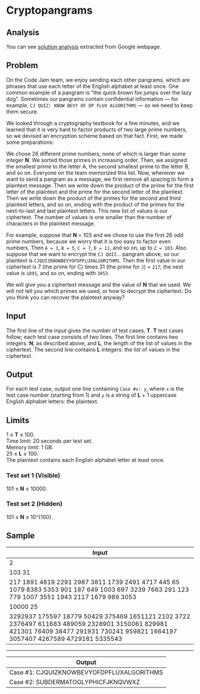 # Cryptopangrams

## Analysis

You can see [solution analysis](/Qualification%20Round/Cryptopangrams/analysis.md) extracted from Google webpage.

## Problem

On the Code Jam team, we enjoy sending each other pangrams, which are phrases that use each letter of the English alphabet at least once. One common example of a pangram is "the quick brown fox jumps over the lazy dog". Sometimes our pangrams contain confidential information — for example, `CJ QUIZ: KNOW BEVY OF DP FLUX ALGORITHMS` — so we need to keep them secure.

We looked through a cryptography textbook for a few minutes, and we learned that it is very hard to factor products of two large prime numbers, so we devised an encryption scheme based on that fact. First, we made some preparations:

We chose 26 different prime numbers, none of which is larger than some integer **N**.
We sorted those primes in increasing order. Then, we assigned the smallest prime to the letter A, the second smallest prime to the letter B, and so on.
Everyone on the team memorized this list.
Now, whenever we want to send a pangram as a message, we first remove all spacing to form a plaintext message. Then we write down the product of the prime for the first letter of the plaintext and the prime for the second letter of the plaintext. Then we write down the product of the primes for the second and third plaintext letters, and so on, ending with the product of the primes for the next-to-last and last plaintext letters. This new list of values is our ciphertext. The number of values is one smaller than the number of characters in the plaintext message.

For example, suppose that **N** = 103 and we chose to use the first 26 odd prime numbers, because we worry that it is too easy to factor even numbers. Then `A = 3`, `B = 5`, `C = 7`, `D = 11`, and so on, up to `Z = 103`. Also suppose that we want to encrypt the `CJ QUIZ`... pangram above, so our plaintext is `CJQUIZKNOWBEVYOFDPFLUXALGORITHMS`. Then the first value in our ciphertext is 7 (the prime for C) times 31 (the prime for `J`) = `217`; the next value is `1891`, and so on, ending with `3053`.

We will give you a ciphertext message and the value of **N** that we used. We will not tell you which primes we used, or how to decrypt the ciphertext. Do you think you can recover the plaintext anyway?

## Input

The first line of the input gives the number of test cases, **T**. **T** test cases follow; each test case consists of two lines. The first line contains two integers: **N**, as described above, and **L**, the length of the list of values in the ciphertext. The second line contains **L** integers: the list of values in the ciphertext.

## Output

For each test case, output one line containing `Case #x: y`, where `x` is the test case number (starting from 1) and `y` is a string of **L** + 1 uppercase English alphabet letters: the plaintext.

## Limits

1 ≤ **T** ≤ 100.<br>
Time limit: 20 seconds per test set.<br>
Memory limit: 1 GB.<br>
25 ≤ **L** ≤ 100.<br>
The plaintext contains each English alphabet letter at least once.

### Test set 1 (Visible)

101 ≤ **N** ≤ 10000.

### Test set 2 (Hidden)

101 ≤ **N** ≤ 10^{100}.

## Sample

| Input                                                                                                                                                                            |
| -------------------------------------------------------------------------------------------------------------------------------------------------------------------------------- |
| 2                                                                                                                                                                                |
| 103 31                                                                                                                                                                           |
| 217 1891 4819 2291 2987 3811 1739 2491 4717 445 65 1079 8383 5353 901 187 649 1003 697 3239 7663 291 123 779 1007 3551 1943 2117 1679 989 3053                                   |
| 10000 25                                                                                                                                                                         |
| 3292937 175597 18779 50429 375469 1651121 2102 3722 2376497 611683 489059 2328901 3150061 829981 421301 76409 38477 291931 730241 959821 1664197 3057407 4267589 4729181 5335543 |

---

| Output                                    |
| ----------------------------------------- |
| Case #1: CJQUIZKNOWBEVYOFDPFLUXALGORITHMS |
| Case #2: SUBDERMATOGLYPHICFJKNQVWXZ       |
